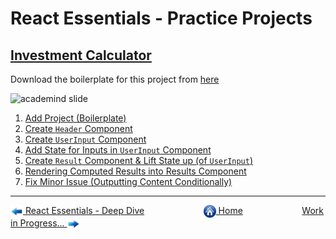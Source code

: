 # React Essentials - Practice Projects

## [Investment Calculator](./01-investment-calculator/)

Download the boilerplate for this project from [here](https://github.com/academind/react-complete-guide-course-resources/blob/main/attachments/05%20Essentials%20Practice/01-starting-project.zip)

<img src="https://drive.google.com/uc?export=view&id=1mSL6LFmQXWOcFx1Ttgha-Hdbavz3FId7" height="350" width="700" alt="academind slide">

1. [Add Project (Boilerplate)](https://github.com/Aman0509/learningReact/pull/4/commits/58d84ecaae123d9baeda27a9bdc469b4c7c4e869)
2. [Create `Header` Component](https://github.com/Aman0509/learningReact/pull/4/commits/291fcb900ea6f59cdc658729b847d31f5e1517b7)
3. [Create `UserInput` Component](https://github.com/Aman0509/learningReact/pull/4/commits/786885a524a7bbaa249e52ce05ee5e9ac476a465)
4. [Add State for Inputs in `UserInput` Component](https://github.com/Aman0509/learningReact/pull/4/commits/18e8dafa01fe75dd62d0beff642ffff994cc7f73)
5. [Create `Result` Component & Lift State up (of `UserInput`)](https://github.com/Aman0509/learningReact/pull/4/commits/59e02ff44a1aee99da7db6e6e2de36bad0ddb1f8)
6. [Rendering Computed Results into Results Component](https://github.com/Aman0509/learningReact/pull/4/commits/8f9d12677ed6e9be63362ccc1f5961188d27ade5)
7. [Fix Minor Issue (Outputting Content Conditionally)](https://github.com/Aman0509/learningReact/pull/4/commits/e0a72323440802ad5d9ab4c7404de4645744a9f9)

---

[<img align="center" src="../images/left_arrow.png" height="20" width="20"/> React Essentials - Deep Dive](../003-react-essentials-deep-dive/README.md)&nbsp; &nbsp; &nbsp; &nbsp; &nbsp; &nbsp; &nbsp; &nbsp; &nbsp; &nbsp; &nbsp; &nbsp; [<img align="center" src="../images/home.png" height="20" width="20"/> Home](../README.md) &nbsp; &nbsp; &nbsp; &nbsp; &nbsp; &nbsp; &nbsp; &nbsp; &nbsp; &nbsp; &nbsp; &nbsp;[Work in Progress... <img align="center" src="../images/right_arrow.png" height="20" width="20"/>]()
